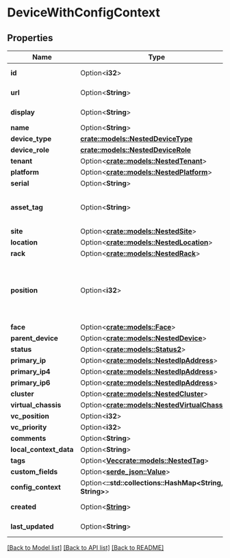 # DeviceWithConfigContext

## Properties

Name | Type | Description | Notes
------------ | ------------- | ------------- | -------------
**id** | Option<**i32**> |  | [optional][readonly]
**url** | Option<**String**> |  | [optional][readonly]
**display** | Option<**String**> |  | [optional][readonly]
**name** | Option<**String**> |  | [optional]
**device_type** | [**crate::models::NestedDeviceType**](NestedDeviceType.md) |  | 
**device_role** | [**crate::models::NestedDeviceRole**](NestedDeviceRole.md) |  | 
**tenant** | Option<[**crate::models::NestedTenant**](NestedTenant.md)> |  | [optional]
**platform** | Option<[**crate::models::NestedPlatform**](NestedPlatform.md)> |  | [optional]
**serial** | Option<**String**> |  | [optional]
**asset_tag** | Option<**String**> | A unique tag used to identify this device | [optional]
**site** | Option<[**crate::models::NestedSite**](NestedSite.md)> |  | 
**location** | Option<[**crate::models::NestedLocation**](NestedLocation.md)> |  | [optional]
**rack** | Option<[**crate::models::NestedRack**](NestedRack.md)> |  | [optional]
**position** | Option<**i32**> | The lowest-numbered unit occupied by the device | [optional]
**face** | Option<[**crate::models::Face**](Face.md)> |  | [optional]
**parent_device** | Option<[**crate::models::NestedDevice**](NestedDevice.md)> |  | [optional]
**status** | Option<[**crate::models::Status2**](Status_2.md)> |  | [optional]
**primary_ip** | Option<[**crate::models::NestedIpAddress**](NestedIPAddress.md)> |  | [optional]
**primary_ip4** | Option<[**crate::models::NestedIpAddress**](NestedIPAddress.md)> |  | [optional]
**primary_ip6** | Option<[**crate::models::NestedIpAddress**](NestedIPAddress.md)> |  | [optional]
**cluster** | Option<[**crate::models::NestedCluster**](NestedCluster.md)> |  | [optional]
**virtual_chassis** | Option<[**crate::models::NestedVirtualChassis**](NestedVirtualChassis.md)> |  | [optional]
**vc_position** | Option<**i32**> |  | [optional]
**vc_priority** | Option<**i32**> |  | [optional]
**comments** | Option<**String**> |  | [optional]
**local_context_data** | Option<**String**> |  | [optional]
**tags** | Option<[**Vec<crate::models::NestedTag>**](NestedTag.md)> |  | [optional]
**custom_fields** | Option<[**serde_json::Value**](.md)> |  | [optional]
**config_context** | Option<**::std::collections::HashMap<String, String>**> |  | [optional][readonly]
**created** | Option<[**String**](string.md)> |  | [optional][readonly]
**last_updated** | Option<**String**> |  | [optional][readonly]

[[Back to Model list]](../README.md#documentation-for-models) [[Back to API list]](../README.md#documentation-for-api-endpoints) [[Back to README]](../README.md)



